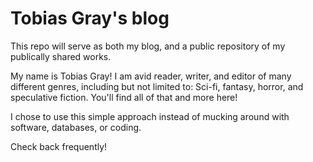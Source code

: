# Tobias Gray's blog

This repo will serve as both my blog, and a public repository of my publically shared works.

My name is Tobias Gray! I am avid reader, writer, and editor of many different genres, including but not limited to: Sci-fi, fantasy, horror, and speculative fiction. You'll find all of that and more here!

I chose to use this simple approach instead of mucking around with software, databases, or coding. 

Check back frequently!